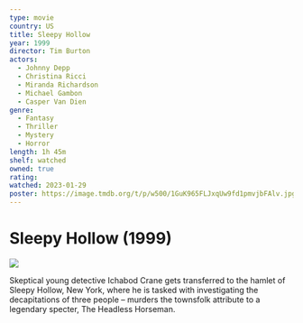 ```yaml
---
type: movie
country: US
title: Sleepy Hollow
year: 1999
director: Tim Burton
actors:
  - Johnny Depp
  - Christina Ricci
  - Miranda Richardson
  - Michael Gambon
  - Casper Van Dien
genre:
  - Fantasy
  - Thriller
  - Mystery
  - Horror
length: 1h 45m
shelf: watched
owned: true
rating:
watched: 2023-01-29
poster: https://image.tmdb.org/t/p/w500/1GuK965FLJxqUw9fd1pmvjbFAlv.jpg
---
```


# Sleepy Hollow (1999)

![](https://image.tmdb.org/t/p/w500/1GuK965FLJxqUw9fd1pmvjbFAlv.jpg)

Skeptical young detective Ichabod Crane gets transferred to the hamlet of Sleepy Hollow, New York, where he is tasked with investigating the decapitations of three people – murders the townsfolk attribute to a legendary specter, The Headless Horseman.